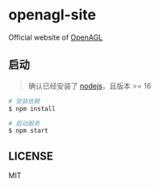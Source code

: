 # openagl-site

Official website of [OpenAGL](https://openagl.openfinai.org/)

## 启动

> 确认已经安装了 [nodejs](https://nodejs.org/en)，且版本 >= 16

```bash
# 安装依赖
$ npm install

# 启动服务
$ npm start

```


## LICENSE

MIT
